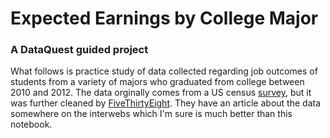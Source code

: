 
# Expected Earnings by College Major
### A DataQuest guided project

What follows is practice study of data collected regarding job outcomes of students from a variety of majors who graduated from college between 2010 and 2012.  The data orginally comes from a US census [survey](https://www.census.gov/programs-surveys/acs/), but it was further cleaned by [FiveThirtyEight](https://github.com/fivethirtyeight/data/tree/master/college-majors).  They have an article about the data somewhere on the interwebs which I'm sure is much better than this notebook.
  
